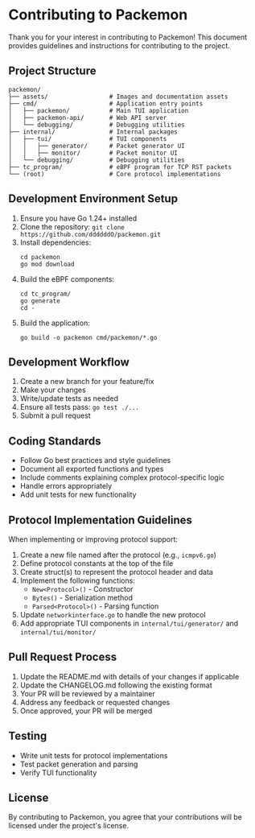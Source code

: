 # Contributing to Packemon

Thank you for your interest in contributing to Packemon! This document provides guidelines and instructions for contributing to the project.

## Project Structure

```
packemon/
├── assets/                 # Images and documentation assets
├── cmd/                    # Application entry points
│   ├── packemon/           # Main TUI application
│   ├── packemon-api/       # Web API server
│   └── debugging/          # Debugging utilities
├── internal/               # Internal packages
│   ├── tui/                # TUI components
│   │   ├── generator/      # Packet generator UI
│   │   ├── monitor/        # Packet monitor UI
│   └── debugging/          # Debugging utilities
├── tc_program/             # eBPF program for TCP RST packets
└── (root)                  # Core protocol implementations
```

## Development Environment Setup

1. Ensure you have Go 1.24+ installed
2. Clone the repository: `git clone https://github.com/ddddddO/packemon.git`
3. Install dependencies:
   ```
   cd packemon
   go mod download
   ```
4. Build the eBPF components:
   ```
   cd tc_program/
   go generate
   cd -
   ```
5. Build the application:
   ```
   go build -o packemon cmd/packemon/*.go
   ```

## Development Workflow

1. Create a new branch for your feature/fix
2. Make your changes
3. Write/update tests as needed
4. Ensure all tests pass: `go test ./...`
5. Submit a pull request

## Coding Standards

- Follow Go best practices and style guidelines
- Document all exported functions and types
- Include comments explaining complex protocol-specific logic
- Handle errors appropriately
- Add unit tests for new functionality

## Protocol Implementation Guidelines

When implementing or improving protocol support:

1. Create a new file named after the protocol (e.g., `icmpv6.go`)
2. Define protocol constants at the top of the file
3. Create struct(s) to represent the protocol header and data
4. Implement the following functions:
   - `New<Protocol>()` - Constructor
   - `Bytes()` - Serialization method
   - `Parsed<Protocol>()` - Parsing function
5. Update `networkinterface.go` to handle the new protocol
6. Add appropriate TUI components in `internal/tui/generator/` and `internal/tui/monitor/`

## Pull Request Process

1. Update the README.md with details of your changes if applicable
2. Update the CHANGELOG.md following the existing format
3. Your PR will be reviewed by a maintainer
4. Address any feedback or requested changes
5. Once approved, your PR will be merged

## Testing

- Write unit tests for protocol implementations
- Test packet generation and parsing
- Verify TUI functionality

## License

By contributing to Packemon, you agree that your contributions will be licensed under the project's license.
